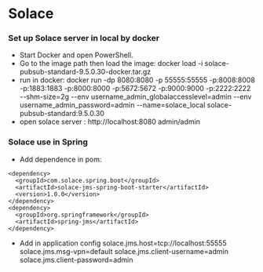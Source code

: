 # Solace 

### Set up Solace server in local by docker
- Start Docker and open PowerShell.
- Go to the image path then load the image: docker load -i solace-pubsub-standard-9.5.0.30-docker.tar.gz
- run in docker: docker run -dp 8080:8080 -p 55555:55555 -p:8008:8008 -p:1883:1883 -p:8000:8000 -p:5672:5672 -p:9000:9000 -p:2222:2222 --shm-size=2g --env username_admin_globalaccesslevel=admin --env username_admin_password=admin --name=solace_local solace-pubsub-standard:9.5.0.30
- open solace server : http://localhost:8080  admin/admin

### Solace use in Spring
- Add dependence in pom:
```
<dependency>
  <groupId>com.solace.spring.boot</groupId>
  <artifactId>solace-jms-spring-boot-starter</artifactId>
  <version>1.0.0</version>
</dependency>
<dependency>
  <groupId>org.springframework</groupId>
  <artifactId>spring-jms</artifactId>
</dependency>
```
- Add in application config
solace.jms.host=tcp://localhost:55555
solace.jms.msg-vpn=default
solace.jms.client-username=admin
solace.jms.client-password=admin

